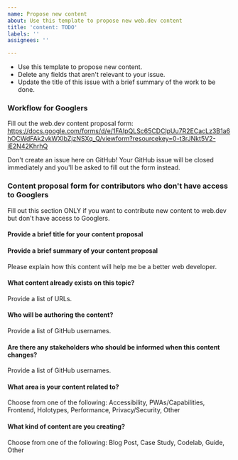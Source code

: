 ```yaml
---
name: Propose new content
about: Use this template to propose new web.dev content
title: 'content: TODO'
labels: ''
assignees: ''

---
```


* Use this template to propose new content.
* Delete any fields that aren't relevant to your issue.
* Update the title of this issue with a brief summary of the work to be done.

### Workflow for Googlers

Fill out the web.dev content proposal form: https://docs.google.com/forms/d/e/1FAIpQLSc65CDClpUu7R2ECacLz3B1a6hOCWdFAk2vkWXIbZjzNSXq_Q/viewform?resourcekey=0-t3rJNkt5V2-iE2N42KhrhQ

Don't create an issue here on GitHub! Your GitHub issue will be closed
immediately and you'll be asked to fill out the form instead.

### Content proposal form for contributors who don't have access to Googlers

Fill out this section ONLY if you want to contribute new content to web.dev but don't have access to
Googlers.

#### Provide a brief title for your content proposal

#### Provide a brief summary of your content proposal

Please explain how this content will help me be a better web developer.

#### What content already exists on this topic?

Provide a list of URLs.

#### Who will be authoring the content?

Provide a list of GitHub usernames.

#### Are there any stakeholders who should be informed when this content changes?

Provide a list of GitHub usernames.

#### What area is your content related to?

Choose from one of the following: Accessibility, PWAs/Capabilities, Frontend, Holotypes, Performance, Privacy/Security, Other

#### What kind of content are you creating?

Choose from one of the following: Blog Post, Case Study, Codelab, Guide, Other
